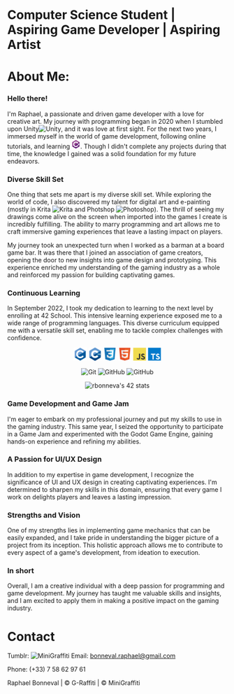 # Computer Science Student | Aspiring Game Developer | Aspiring Artist

# About Me:
### Hello there!
I'm Raphael, a passionate and driven game developer with a love for creative art. My journey with programming began in 2020 when I stumbled upon Unity<img alt="Unity" height="20px" src="https://upload.wikimedia.org/wikipedia/commons/thumb/c/c4/Unity_2021.svg/2560px-Unity_2021.svg.png#gh-light-mode-only" />, and it was love at first sight. For the next two years, I immersed myself in the world of game development, following online tutorials, and learning <img alt="C#" width="20px" src="https://raw.githubusercontent.com/devicons/devicon/master/icons/csharp/csharp-original.svg" />. Though I didn't complete any projects during that time, the knowledge I gained was a solid foundation for my future endeavors.


### Diverse Skill Set
One thing that sets me apart is my diverse skill set. While exploring the world of code, I also discovered my talent for digital art and e-painting (mostly in Krita <img alt="Krita" width="20px" src="https://upload.wikimedia.org/wikipedia/commons/6/63/Krita_Application_Logo.svg" /> and Photshop <img alt="Photoshop" width="20px" src="https://upload.wikimedia.org/wikipedia/commons/a/af/Adobe_Photoshop_CC_icon.svg" />). The thrill of seeing my drawings come alive on the screen when imported into the games I create is incredibly fulfilling. The ability to marry programming and art allows me to craft immersive gaming experiences that leave a lasting impact on players.

My journey took an unexpected turn when I worked as a barman at a board game bar. It was there that I joined an association of game creators, opening the door to new insights into game design and prototyping. This experience enriched my understanding of the gaming industry as a whole and reinforced my passion for building captivating games.


### Continuous Learning
In September 2022, I took my dedication to learning to the next level by enrolling at 42 School. This intensive learning experience exposed me to a wide range of programming languages. This diverse curriculum equipped me with a versatile skill set, enabling me to tackle complex challenges with confidence.
<p align="center">
  <img alt="C" width="30px" src="https://raw.githubusercontent.com/devicons/devicon/master/icons/c/c-original.svg" />
  <img alt="C++" width="30px" src="https://raw.githubusercontent.com/devicons/devicon/master/icons/cplusplus/cplusplus-original.svg" />
  <img alt="CSS" width="30px" src="https://raw.githubusercontent.com/devicons/devicon/master/icons/css3/css3-original.svg" />
  <img alt="HTML" width="30px" src="https://raw.githubusercontent.com/devicons/devicon/master/icons/html5/html5-original.svg" />
    <img alt="JavaScript" width="30px" src="https://raw.githubusercontent.com/devicons/devicon/master/icons/javascript/javascript-original.svg" />
  <img alt="TypeScript" width="30px" src="https://raw.githubusercontent.com/devicons/devicon/master/icons/typescript/typescript-original.svg" />
</p>
<p align="center">
  <img alt="Git" width="30px" src="https://cdn.jsdelivr.net/gh/devicons/devicon/icons/git/git-original.svg" />
  <img alt="GitHub" width="30px" src="https://user-images.githubusercontent.com/3369400/139447912-e0f43f33-6d9f-45f8-be46-2df5bbc91289.png#gh-dark-mode-only" />
  <img alt="GitHub" width="30px" src="https://user-images.githubusercontent.com/3369400/139448065-39a229ba-4b06-434b-bc67-616e2ed80c8f.png#gh-light-mode-only" />
</p>
<p align="center">
  <img src="https://badge42.vercel.app/api/v2/cll59ld8m006108mjv2vh4x5g/stats?cursusId=21&coalitionId=302" alt="rbonneva's 42 stats" />
</p>


### Game Development and Game Jam
I'm eager to embark on my professional journey and put my skills to use in the gaming industry. This same year, I seized the opportunity to participate in a Game Jam and experimented with the Godot Game Engine, gaining hands-on experience and refining my abilities.


### A Passion for UI/UX Design
In addition to my expertise in game development, I recognize the significance of UI and UX design in creating captivating experiences. I'm determined to sharpen my skills in this domain, ensuring that every game I work on delights players and leaves a lasting impression.


### Strengths and Vision</h4>
One of my strengths lies in implementing game mechanics that can be easily expanded, and I take pride in understanding the bigger picture of a project from its inception. This holistic approach allows me to contribute to every aspect of a game's development, from ideation to execution.


### In short
Overall, I am a creative individual with a deep passion for programming and game development. My journey has taught me valuable skills and insights, and I am excited to apply them in making a positive impact on the gaming industry.



# Contact
Tumblr: <a src="https://www.tumblr.com/minigraffiti"> <img alt="MiniGraffiti" width="50px" src="https://64.media.tumblr.com/bb75565e714cbe86fe3e8793fb7e3447/bfcadb490af0b345-e8/s2048x3072/d3d4f676b415ef89883b31f7e9e280b2ba59e664.jpg" /> </a>
Email: bonneval.raphael@gmail.com

Phone: (+33) 7 58 62 97 61

Raphael Bonneval | &copy; G-Raffiti | &copy; MiniGraffiti
